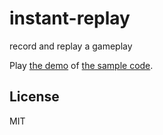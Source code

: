 instant-replay
======================
record and replay a gameplay

Play [the demo](https://abagames.github.io/instant-replay/) of [the sample code](https://github.com/abagames/instant-replay/blob/master/src/sample/index.ts).

License
----------
MIT
